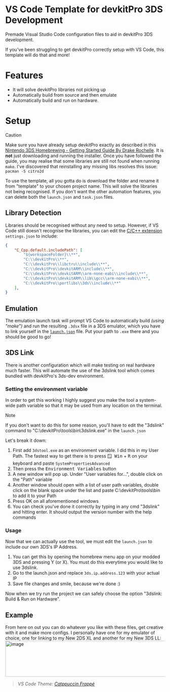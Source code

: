 # VS Code Template for devkitPro 3DS Development 
Premade Visual Studio Code configuration files to aid in devkitPro 3DS development.

If you've been struggling to get devkitPro correctly setup with VS Code, this template will do that and more!

# Features 
- It will solve devkitPro libraries not picking up
- Automatically build from source and then emulate
- Automatically build and run on hardware.

# Setup
> [!CAUTION]
> Make sure you have already setup devkitPro exactly as described in this [Nintendo 3DS Homebrewing - Getting Started Guide By Drake Rochelle](https://gbatemp.net/threads/3ds-homebrew-development-getting-started-guide.666095/). It is **not** just downloading and running the installer. Once you have followed the guide, you may realise that some libraries are still not found when running `make`. I've discovered that reinstalling any missing libs resolves this issue: `pacman -S citro2d`

To use the template, all you gotta do is download the folder and rename it from "template" to your chosen project name. This will solve the libraries not being recognised. If you don't want the other automation features, you can delete both the `launch.json` and `task.json` files.

## Library Detection
Libraries should be recognised without any need to setup. However, if VS Code still doesn't recognise the libraries, you can edit the [C/C++ extension](https://marketplace.visualstudio.com/items?itemName=ms-vscode.cpptools) `settings.json` to include:
```json
{
    "C_Cpp.default.includePath": [
        "${workspaceFolder}\\**",
        "C:\\devkitPro\\**",
        "C:\\devkitPro\\libctru\\include\\**",
        "C:\\devkitPro\\devkitARM\\include\\**",
        "C:\\devkitPro\\devkitARM\\arm-none-eabi\\include\\**",
        "C:\\devkitPro\\devkitARM\\lib\\gcc\\arm-none-eabi\\**",
        "C:\\devkitPro\\portlibs\\3ds\\include\\**"
    ],
}
```

## Emulation
The emulation launch task will prompt VS Code to automatically build *(using "make")* and run the resulting `.3dsx` file in a 3DS emulator, which you have to link yourself in the [`launch.json`](https://github.com/dwaaad/VS-Code-Template-for-3DS-Development/blob/main/template/.vscode/launch.json) file.
Put your path to `.exe` there and you should be good to go!

## 3DS Link
There is another configuration which will make testing on real hardware much faster. This will automate the use of the 3dslink tool which comes bundled with devkitPro's 3ds-dev environment.

### Setting the environment variable

In order to get this working I highly suggest you make the tool a system-wide path variable so that it may be used from any location on the terminal.

> [!NOTE]
> If you don't want to do this for some reason, you'll have to edit the "3dslink" command to "C:\devkitPro\tools\bin\3dslink.exe" in the `launch.json`

Let's break it down:
1. First add `3dstool.exe` as an environment variable. I did this in my User Path. The fastest way to get there is to press <kbd>🪟 Win</kbd> + <kbd>R</kbd> on your keyboard and paste `SystemPropertiesAdvanced`
3. Then press the <kbd>Environment Variables</kbd> button
4. A new window will pop up. Under "User variables for...", double click on the "Path" variable
5. Another window should open with a list of user path variables, double click on the blank space under the list and paste C:\devkitPro\tools\bin to add it to your Path
6. Press OK on all aforementioned windows
7. You can check you've done it correctly by typing in any cmd "3dslink" and hitting enter. It should output the version number with the help commands

### Usage

Now that we can actually use the tool, we must edit the `launch.json` to include our own 3DS's IP Address.
1. You can get this by opening the homebrew menu app on your modded 3DS and pressing Y (or X). You must do this everytime you would like to use 3dslink.
2. Go to the launch.json and replace `3ds.ip.address.123` with your actual IP
3. Save file changes and smile, because we're done :)

Now when we try run the project we can safely choose the option "3dslink: Build & Run on Hardware".

## Example
From here on out you can do whatever you like with these files, get creative with it and make more configs. I personally have one for my emulator of choice, one for linking to my New 2DS XL and another for my New 3DS LL: <WIP-insert-screenshots-include-little-writing-underneath-ss-with-vscodetheme>
<img width="626" height="113" alt="image" src="https://github.com/user-attachments/assets/2157c5f6-3069-45db-813f-3828231c0cb2" />

> *VS Code Theme: [Catppuccin Frappé](https://marketplace.visualstudio.com/items?itemName=Catppuccin.catppuccin-vsc)*

